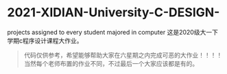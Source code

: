 # 2021-XIDIAN-University-C-DESIGN-
projects assigned to every student majored in computer
这是2020级大一下学期c程序设计课程大作业。
> 代码仅供参考，希望能够帮助大家在六星期之内完成可恶的大作业！！！！
当然每个老师布置的作业不同，不过最后一个大家应该都是有的。
